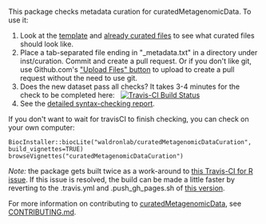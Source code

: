 This package checks metadata curation for curatedMetagenomicData. To use it:

1. Look at the [template](https://github.com/waldronlab/curatedMetagenomicDataCuration/blob/master/inst/extdata/template.csv) and [already curated files](https://github.com/waldronlab/curatedMetagenomicDataCuration/tree/master/inst/curated) to see what curated files should look like.
2. Place a tab-separated file ending in "_metadata.txt" in a directory under inst/curation. Commit and create a pull 
request.  Or if you don't like git, use Github.com's ["Upload Files" button](https://github.com/waldronlab/curatedMetagenomicDataCuration/tree/master/inst/curated) to upload to create a pull request without the need to use git.
3. Does the new dataset pass all checks? It takes 3-4 minutes for the check to be completed here: &nbsp; [![Travis-CI Build Status](https://travis-ci.org/waldronlab/curatedMetagenomicDataCuration.svg?branch=master)](https://travis-ci.org/waldronlab/curatedMetagenomicDataCuration)
4. See the [detailed syntax-checking report](https://waldronlab.github.io/curatedMetagenomicDataCuration).

If you don't want to wait for travisCI to finish checking, you can check on your own computer:

```
BiocInstaller::biocLite("waldronlab/curatedMetagenomicDataCuration", build_vignettes=TRUE)
browseVignettes("curatedMetagenomicDataCuration")
```

*Note:* the package gets built twice as a work-around to [this Travis-CI for R issue](https://github.com/travis-ci/travis-ci/issues/8038). If this issue is resolved, the build can be made a little faster by reverting to the .travis.yml and .push_gh_pages.sh of [this version](https://github.com/waldronlab/curatedMetagenomicDataCuration/tree/114e245308fa872a35b8eb96908f8ff61e041c8a).

For more information on contributing to [curatedMetagenomicData](https://waldronlab.github.io/curatedMetagenomicData), see [CONTRIBUTING.md](https://github.com/waldronlab/curatedMetagenomicData/blob/master/CONTRIBUTING.md).
